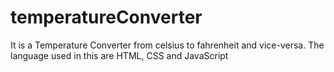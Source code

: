 # temperatureConverter
It is a Temperature Converter from celsius to fahrenheit and vice-versa. The language used in this are HTML, CSS and JavaScript
